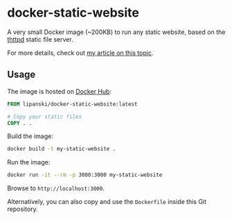 # docker-static-website

A very small Docker image (~200KB) to run any static website, based on the [thttpd](https://www.acme.com/software/thttpd/) static file server.

For more details, check out [my article on this topic](https://lipanski.com/posts/smallest-docker-image-static-website).

## Usage

The image is hosted on [Docker Hub](https://hub.docker.com/r/lipanski/docker-static-website):

```dockerfile
FROM lipanski/docker-static-website:latest

# Copy your static files
COPY . .
```

Build the image:

```sh
docker build -t my-static-website .
```

Run the image:

```sh
docker run -it --rm -p 3000:3000 my-static-website
```

Browse to `http://localhost:3000`.

Alternatively, you can also copy and use the `Dockerfile` inside this Git repository.

